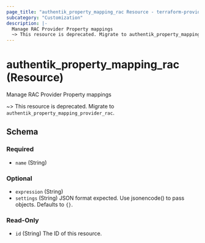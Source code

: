```yaml
---
page_title: "authentik_property_mapping_rac Resource - terraform-provider-authentik"
subcategory: "Customization"
description: |-
  Manage RAC Provider Property mappings
  ~> This resource is deprecated. Migrate to authentik_property_mapping_provider_rac.
---
```


# authentik_property_mapping_rac (Resource)

Manage RAC Provider Property mappings

~> This resource is deprecated. Migrate to `authentik_property_mapping_provider_rac`.



<!-- schema generated by tfplugindocs -->
## Schema

### Required

- `name` (String)

### Optional

- `expression` (String)
- `settings` (String) JSON format expected. Use jsonencode() to pass objects. Defaults to `{}`.

### Read-Only

- `id` (String) The ID of this resource.
